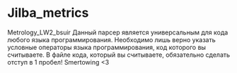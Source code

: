 # Jilba_metrics
Metrology_LW2_bsuir
Данный парсер является универсальным для кода любого языка программирования. 
Необходимо лишь верно указать условные операторы языка программирования, код которого вы считываете.
В файле кода, который вы считываете, обязательно сделать отступ в 1 пробел!
Smertowing <3

